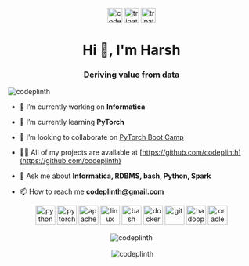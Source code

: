 <meta name="robots" content="index">

<p align="center">
<a href="https://kaggle.com/codeplinth" target="blank"><img align="center" src="https://cdn.jsdelivr.net/npm/simple-icons@3.0.1/icons/kaggle.svg" alt="codeplinth" height="30" width="30" /></a>
<a href="https://twitter.com/tripathi_harsh_" target="blank"><img align="center" src="https://cdn.jsdelivr.net/npm/simple-icons@3.0.1/icons/twitter.svg" alt="tripathi_harsh_" height="30" width="30" /></a>
<a href="https://linkedin.com/in/tripathiharsh" target="blank"><img align="center" src="https://cdn.jsdelivr.net/npm/simple-icons@3.0.1/icons/linkedin.svg" alt="tripathiharsh" height="30" width="30" /></a>
</p>


<h1 align="center">Hi 👋, I'm Harsh</h1>
<h3 align="center">Deriving value from data</h3>

<p align="left"> <img src="https://komarev.com/ghpvc/?username=codeplinth" alt="codeplinth" /> </p>

- 🔭 I’m currently working on **Informatica**

- 🌱 I’m currently learning **PyTorch**

- 👯 I’m looking to collaborate on [PyTorch Boot Camp](https://github.com/codeplinth/pytorchbootcamp)

- 👨‍💻 All of my projects are available at [https://github.com/codeplinth](https://github.com/codeplinth)

- 💬 Ask me about **Informatica, RDBMS, bash, Python, Spark**

- 📫 How to reach me **codeplinth@gmail.com**

<p align="center">
	<img src="https://devicons.github.io/devicon/devicon.git/icons/python/python-original.svg" alt="python" width="40" height="40"/> 
	<img src="https://www.vectorlogo.zone/logos/pytorch/pytorch-icon.svg" alt="pytorch" width="40" height="40"/>
	<img src="https://www.vectorlogo.zone/logos/apache_spark/apache_spark-icon.svg" alt="apachespark" width="40" height="40"/>
	<img src="https://devicons.github.io/devicon/devicon.git/icons/linux/linux-original.svg" alt="linux" width="40" height="40"/> 
	<img src="https://www.vectorlogo.zone/logos/gnu_bash/gnu_bash-icon.svg" alt="bash" width="40" height="40"/> 
	<img src="https://devicons.github.io/devicon/devicon.git/icons/docker/docker-original-wordmark.svg" alt="docker" width="40" height="40"/> 
	<img src="https://www.vectorlogo.zone/logos/git-scm/git-scm-icon.svg" alt="git" width="40" height="40"/> 
	<img src="https://www.vectorlogo.zone/logos/apache_hadoop/apache_hadoop-icon.svg" alt="hadoop" width="40" height="40"/> 
	<img src="https://devicons.github.io/devicon/devicon.git/icons/oracle/oracle-original.svg" alt="oracle" width="40" height="40"/> 
</p>

<p align="center"><img align="center" src="https://github-readme-stats.vercel.app/api/top-langs/?username=codeplinth&layout=compact&hide=html" alt="codeplinth" /></p>

<p align="center">&nbsp;<img align="center" src="https://github-readme-stats.vercel.app/api?username=codeplinth&show_icons=true" alt="codeplinth" /></p>


